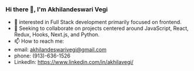 ### Hi there 👋,  I'm Akhilandeswari Vegi

- 👀  interested in Full Stack development primarily focused on frontend.
- 👯  Seeking to collaborate on projects centered around JavaScript, React, Redux, Hooks, Next.js, and Python.
- 📫 How to reach me:
- email: akhilandeswarivegi@gmail.com
- phone: (913)-636-1526
- LinkedIn: https://www.linkedin.com/in/akhilavegi/

